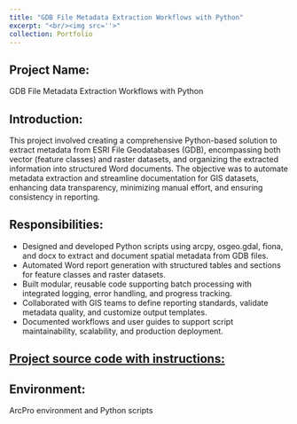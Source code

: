 ```yaml
---
title: "GDB File Metadata Extraction Workflows with Python"
excerpt: "<br/><img src=''>"      
collection: Portfolio
---
```



## Project Name: 
GDB File Metadata Extraction Workflows with Python


## Introduction: 
This project involved creating a comprehensive Python-based solution to extract metadata from ESRI File Geodatabases (GDB), encompassing both vector (feature classes) and raster datasets, and organizing the extracted information into structured Word documents. 
The objective was to automate metadata extraction and streamline documentation for GIS datasets, enhancing data transparency, minimizing manual effort, and ensuring consistency in reporting.



## Responsibilities: 
- Designed and developed Python scripts using arcpy, osgeo.gdal, fiona, and docx to extract and document spatial metadata from GDB files.
- Automated Word report generation with structured tables and sections for feature classes and raster datasets.
- Built modular, reusable code supporting batch processing with integrated logging, error handling, and progress tracking.
- Collaborated with GIS teams to define reporting standards, validate metadata quality, and customize output templates.
- Documented workflows and user guides to support script maintainability, scalability, and production deployment.

## <a href="/_pages/ExtractVectorRasterMetadataWithLogs.html">Project source code with instructions:</a>


## Environment: 
ArcPro environment and Python scripts

